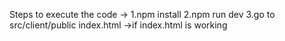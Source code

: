 Steps to execute the code ->
1.npm install
2.npm run dev
3.go to src/client/public index.html ->if index.html is working

